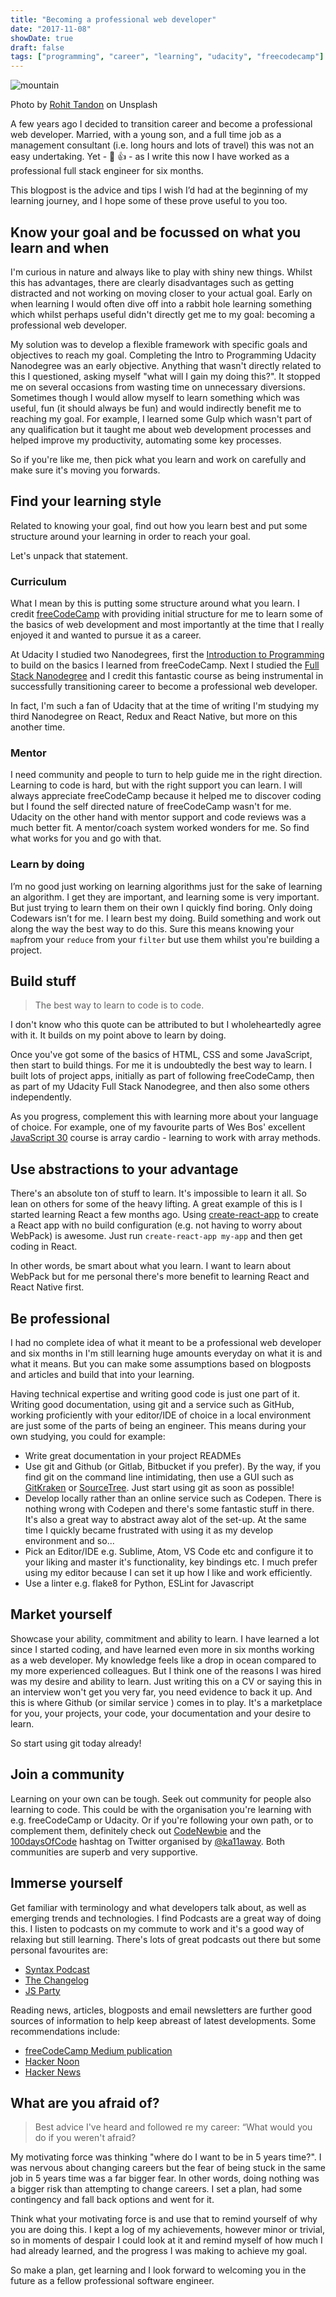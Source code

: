 ```yaml
---
title: "Becoming a professional web developer"
date: "2017-11-08"
showDate: true
draft: false
tags: ["programming", "career", "learning", "udacity", "freecodecamp"]
---
```


![mountain](/images/mountain.jpg)

Photo by [Rohit Tandon](https://unsplash.com/@rohittandon) on Unsplash

A few years ago I decided to transition career and become a professional web developer. Married, with a young son, and a full time job as a management consultant (i.e. long hours and lots of travel) this was not an easy undertaking. Yet - 🎉 👍 - as I write this now I have worked as a professional full stack engineer for six months.

This blogpost is the advice and tips I wish I’d had at the beginning of my learning journey, and I hope some of these prove useful to you too.

## Know your goal and be focussed on what you learn and when

I'm curious in nature and always like to play with shiny new things. Whilst this has advantages, there are clearly disadvantages such as getting distracted and not working on moving closer to your actual goal. Early on when learning I would often dive off into a rabbit hole learning something which whilst perhaps useful didn't directly get me to my goal: becoming a professional web developer.

My solution was to develop a flexible framework with specific goals and objectives to reach my goal. Completing the Intro to Programming Udacity Nanodegree was an early objective. Anything that wasn't directly related to this I questioned, asking myself "what will I gain my doing this?". It stopped me on several occasions from wasting time on unnecessary diversions. Sometimes though I would allow myself to learn something which was useful, fun (it should always be fun) and would indirectly benefit me to reaching my goal. For example, I learned some Gulp which wasn't part of any qualification but it taught me about web development processes and helped improve my productivity, automating some key processes.

So if you're like me, then pick what you learn and work on carefully and make sure it's moving you forwards.

## Find your learning style

Related to knowing your goal, find out how you learn best and put some structure around your learning in order to reach your goal.

Let's unpack that statement.

### Curriculum

What I mean by this is putting some structure around what you learn. I credit [freeCodeCamp](https://www.freecodecamp.org/) with providing initial structure for me to learn some of the basics of web development and most importantly at the time that I really enjoyed it and wanted to pursue it as a career.

At Udacity I studied two Nanodegrees, first the [Introduction to Programming](https://www.udacity.com/course/intro-to-programming-nanodegree--nd000) to build on the basics I learned from freeCodeCamp. Next I studied the [Full Stack Nanodegree](https://www.udacity.com/course/full-stack-web-developer-nanodegree--nd004) and I credit this fantastic course as being instrumental in successfully transitioning career to become a professional web developer.

In fact, I'm such a fan of Udacity that at the time of writing I'm studying my third Nanodegree on React, Redux and React Native, but more on this another time.

### Mentor

I need community and people to turn to help guide me in the right direction. Learning to code is hard, but with the right support you can learn. I will always appreciate freeCodeCamp because it helped me to discover coding but I found the self directed nature of freeCodeCamp wasn't for me. Udacity on the other hand with mentor support and code reviews was a much better fit. A mentor/coach system worked wonders for me. So find what works for you and go with that.

### Learn by doing

I’m no good just working on learning algorithms just for the sake of learning an algorithm. I get they are important, and learning some is very important. But just trying to learn them on their own I quickly find boring. Only doing Codewars isn’t for me. I learn best my doing. Build something and work out along the way the best way to do this. Sure this means knowing your `map`from your `reduce` from your `filter` but use them whilst you're building a project.

## Build stuff

> The best way to learn to code is to code.

I don't know who this quote can be attributed to but I wholeheartedly agree with it. It builds on my point above to learn by doing.

Once you've got some of the basics of HTML, CSS and some JavaScript, then start to build things. For me it is undoubtedly the best way to learn. I built lots of project apps, initially as part of following freeCodeCamp, then as part of my Udacity Full Stack Nanodegree, and then also some others independently.

As you progress, complement this with learning more about your language of choice. For example, one of my favourite parts of Wes Bos' excellent [JavaScript 30](https://javascript30.com/) course is array cardio - learning to work with array methods.

## Use abstractions to your advantage

There's an absolute ton of stuff to learn. It's impossible to learn it all. So lean on others for some of the heavy lifting. A great example of this is I started learning React a few months ago. Using [create-react-app](https://github.com/facebookincubator/create-react-app) to create a React app with no build configuration (e.g. not having to worry about WebPack) is awesome. Just run `create-react-app my-app` and then get coding in React.

In other words, be smart about what you learn. I want to learn about WebPack but for me personal there's more benefit to learning React and React Native first.

## Be professional

I had no complete idea of what it meant to be a professional web developer and six months in I'm still learning huge amounts everyday on what it is and what it means. But you can make some assumptions based on blogposts and articles and build that into your learning.

Having technical expertise and writing good code is just one part of it. Writing good documentation, using git and a service such as GitHub, working proficiently with your editor/IDE of choice in a local environment are just some of the parts of being an engineer. This means during your own studying, you could for example:

* Write great documentation in your project READMEs
* Use git and Github (or Gitlab, Bitbucket if you prefer). By the way, if you find git on the command line intimidating, then use a GUI such as [GitKraken](https://www.gitkraken.com/) or [SourceTree](https://www.sourcetreeapp.com/). Just start using git as soon as possible!
* Develop locally rather than an online service such as Codepen. There is nothing wrong with Codepen and there's some fantastic stuff in there. It's also a great way to abstract away alot of the set-up. At the same time I quickly became frustrated with using it as my develop environment and so...
* Pick an Editor/IDE e.g. Sublime, Atom, VS Code etc and configure it to your liking and master it's functionality, key bindings etc. I much prefer using my editor because I can set it up how I like and work efficiently.
* Use a linter e.g. flake8 for Python, ESLint for Javascript

## Market yourself

Showcase your ability, commitment and ability to learn. I have learned a lot since I started coding, and have learned even more in six months working as a web developer. My knowledge feels like a drop in ocean compared to my more experienced colleagues. But I think one of the reasons I was hired was my desire and ability to learn. Just writing this on a CV or saying this in an interview won't get you very far, you need evidence to back it up. And this is where Github (or similar service ) comes in to play. It's a marketplace for you, your projects, your code, your documentation and your desire to learn.

So start using git today already!

## Join a community

Learning on your own can be tough. Seek out community for people also learning to code. This could be with the organisation you're learning with e.g. freeCodeCamp or Udacity. Or if you're following your own path, or to complement them, definitely check out [CodeNewbie](https://www.codenewbie.org/) and the [100daysOfCode](https://github.com/Kallaway/100-days-of-code) hashtag on Twitter organised by [@ka11away](https://twitter.com/ka11away). Both communities are superb and very supportive.

## Immerse yourself

Get familiar with terminology and what developers talk about, as well as emerging trends and technologies. I find Podcasts are a great way of doing this. I listen to podcasts on my commute to work and it's a good way of relaxing but still learning. There's lots of great podcasts out there but some personal favourites are:

* [Syntax Podcast](https://syntax.fm/)
* [The Changelog](https://changelog.com/podcast)
* [JS Party](https://changelog.com/jsparty)

Reading news, articles, blogposts and email newsletters are further good sources of information to help keep abreast of latest developments. Some recommendations include:

* [freeCodeCamp Medium publication](https://medium.freecodecamp.org/)
* [Hacker Noon](https://hackernoon.com/)
* [Hacker News](https://news.ycombinator.com/)

## What are you afraid of?

> Best advice I&#39;ve heard and followed re my career: “What would you do if you weren&#39;t afraid?

My motivating force was thinking "where do I want to be in 5 years time?". I was nervous about changing careers but the fear of being stuck in the same job in 5 years time was a far bigger fear. In other words, doing nothing was a bigger risk than attempting to change careers. I set a plan, had some contingency and fall back options and went for it.

Think what your motivating force is and use that to remind yourself of why you are doing this. I kept a log of my achievements, however minor or trivial, so in moments of despair I could look at it and remind myself of how much I had already learned, and the progress I was making to achieve my goal.

So make a plan, get learning and I look forward to welcoming you in the future as a fellow professional software engineer.
